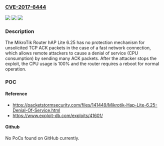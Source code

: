 ### [CVE-2017-6444](https://cve.mitre.org/cgi-bin/cvename.cgi?name=CVE-2017-6444)
![](https://img.shields.io/static/v1?label=Product&message=n%2Fa&color=blue)
![](https://img.shields.io/static/v1?label=Version&message=n%2Fa&color=blue)
![](https://img.shields.io/static/v1?label=Vulnerability&message=n%2Fa&color=brighgreen)

### Description

The MikroTik Router hAP Lite 6.25 has no protection mechanism for unsolicited TCP ACK packets in the case of a fast network connection, which allows remote attackers to cause a denial of service (CPU consumption) by sending many ACK packets. After the attacker stops the exploit, the CPU usage is 100% and the router requires a reboot for normal operation.

### POC

#### Reference
- https://packetstormsecurity.com/files/141449/Mikrotik-Hap-Lite-6.25-Denial-Of-Service.html
- https://www.exploit-db.com/exploits/41601/

#### Github
No PoCs found on GitHub currently.

